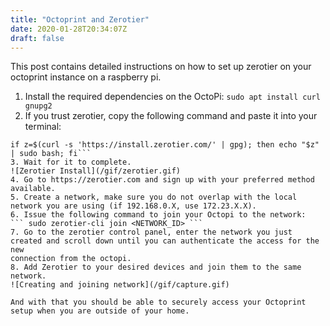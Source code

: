 ```yaml
---
title: "Octoprint and Zerotier"
date: 2020-01-28T20:34:07Z
draft: false
---
```


This post contains detailed instructions on how to set up zerotier on your octoprint instance on a raspberry pi.


1. Install the required dependencies on the OctoPi:
```sudo apt install curl gnupg2```
2. If you trust zerotier, copy the following command and paste it into your terminal:

```curl -s 'https://raw.githubusercontent.com/zerotier/ZeroTierOne/master/doc/contact%40zerotier.com.gpg' | gpg --import && \
if z=$(curl -s 'https://install.zerotier.com/' | gpg); then echo "$z" | sudo bash; fi```
3. Wait for it to complete.
![Zerotier Install](/gif/zerotier.gif)
4. Go to https://zerotier.com and sign up with your preferred method available.
5. Create a network, make sure you do not overlap with the local network you are using (if 192.168.0.X, use 172.23.X.X).
6. Issue the following command to join your Octopi to the network:
``` sudo zerotier-cli join <NETWORK_ID> ```
7. Go to the zerotier control panel, enter the network you just created and scroll down until you can authenticate the access for the new
connection from the octopi.
8. Add Zerotier to your desired devices and join them to the same network. 
![Creating and joining network](/gif/capture.gif)

And with that you should be able to securely access your Octoprint setup when you are outside of your home.

